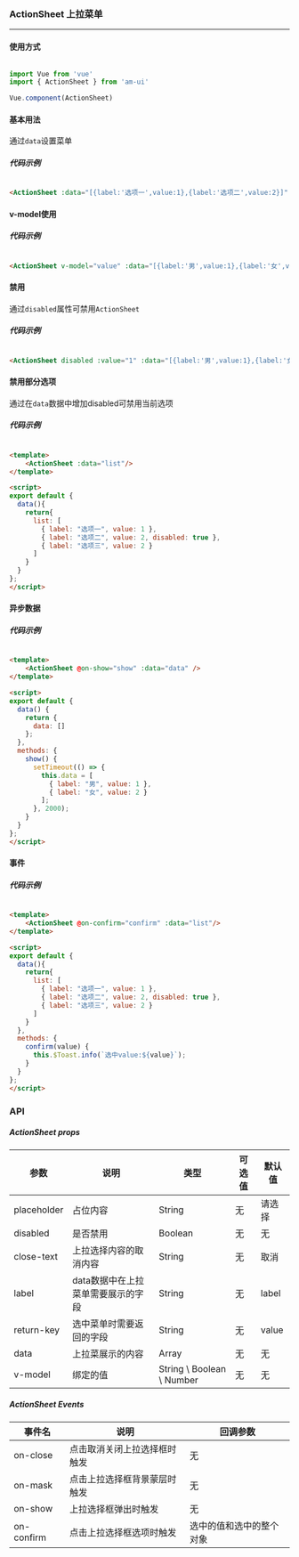 <!--
 * @Author: Fone丶峰
 * @Date: 2019-10-22 13:23:50
 * @LastEditors: Fone丶峰
 * @LastEditTime: 2020-04-23 11:35:53
 * @Description: msg
 * @Email: qinrifeng@163.com
 * @Github: https://github.com/FoneQinrf
 -->

### ActionSheet 上拉菜单
---

#### 使用方式

``` javascript

import Vue from 'vue'
import { ActionSheet } from 'am-ui'

Vue.component(ActionSheet)

```


#### 基本用法
通过`data`设置菜单
##### 代码示例

```html

<ActionSheet :data="[{label:'选项一',value:1},{label:'选项二',value:2}]" />

```


#### v-model使用
##### 代码示例

```html

<ActionSheet v-model="value" :data="[{label:'男',value:1},{label:'女',value:2}]" />

```


#### 禁用
通过`disabled`属性可禁用`ActionSheet`
##### 代码示例

```html

<ActionSheet disabled :value="1" :data="[{label:'男',value:1},{label:'女',value:2}]" />

```


#### 禁用部分选项
通过在`data`数据中增加disabled可禁用当前选项
##### 代码示例

```html

<template>
    <ActionSheet :data="list"/>
</template>

<script>
export default {
  data(){
    return{
      list: [
        { label: "选项一", value: 1 },
        { label: "选项二", value: 2, disabled: true },
        { label: "选项三", value: 2 }
      ]
    }
  }
};
</script>

```


#### 异步数据
##### 代码示例

```html

<template>
    <ActionSheet @on-show="show" :data="data" />
</template>

<script>
export default {
  data() {
    return {
      data: []
    };
  },
  methods: {
    show() {
      setTimeout(() => {
        this.data = [
          { label: "男", value: 1 },
          { label: "女", value: 2 }
        ];
      }, 2000);
    }
  }
};
</script>

```


#### 事件
##### 代码示例

```html

<template>
    <ActionSheet @on-confirm="confirm" :data="list"/>
</template>

<script>
export default {
  data(){
    return{
      list: [
        { label: "选项一", value: 1 },
        { label: "选项二", value: 2, disabled: true },
        { label: "选项三", value: 2 }
      ]
    }
  },
  methods: {
    confirm(value) {
      this.$Toast.info(`选中value:${value}`);
    }
  }
};
</script>

```


### API
##### ActionSheet props
| 参数 | 说明 | 类型 | 可选值 | 默认值 |
|------|------------|------------|------------|------------|
| placeholder  | 占位内容      | String        | 无 | 请选择 |
| disabled  | 是否禁用       | Boolean       | 无 | 无  |
| close-text  | 上拉选择内容的取消内容      | String       | 无 | 取消 |
| label  | data数据中在上拉菜单需要展示的字段      | String   | 无 | label |
| return-key  | 选中菜单时需要返回的字段       | String       | 无 | value |
| data  | 上拉菜展示的内容     | Array       | 无 | 无 |
| v-model  | 绑定的值    | String \  Boolean \ Number      | 无 | 无 |

##### ActionSheet Events
| 事件名 | 说明 | 回调参数 |
|------|------------|------------|
| on-close  | 点击取消关闭上拉选择框时触发 |  无  |
| on-mask  | 点击上拉选择框背景蒙层时触发 |  无  |
| on-show  | 上拉选择框弹出时触发 |  无  |
| on-confirm | 点击上拉选择框选项时触发 |  选中的值和选中的整个对象  |